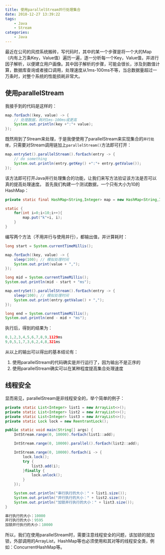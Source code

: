 ```yaml
---
title: 使用parallelStream并行处理集合
date: 2018-12-27 13:39:22
tags:
    - Java
    - Stream
categories:
    - Java
---
```


最近在公司的风控系统搬砖，写代码时，其中的某一个步骤是将一个大的Map（内有上万条Key，Value值）遍历一遍，逐一分析每一个Key，Value值，并进行因子解析，以便建立用户画像。其中因子解析的步骤，可能会很长，涉及到数值计算，数据库查询或者接口调用，处理速度从1ms-100ms不等，当总数据量超过一万条时，对整个系统的性能损耗非常大。

## 使用parallelStream

我接手到的代码是这样的：

```java
map.forEach((key, value) -> {
    // 处理数据，耗时1ms-100ms或更高
    System.out.println(key +":"+ value);
});
```

既然用到了Stream来处理，于是我便使用了parallelStream来实现集合的`并行处理`，只需要对Stream调用链加上`parallelStream()`方法即可打开：

```java
map.entrySet().parallelStream().forEach(entry -> {
    // do something
    System.out.println(entry.getKey() +":"+ entry.getValue());
});
```

该方法即可打开Java并行处理集合的功能，让我们来写方法验证该方法是否可以真的提高处理速度。
首先我们构建一个测试数据，一个只有大小为10的HashMap：

```java
private static final HashMap<String,Integer> map = new HashMap<String,Integer>();

static {
    for(int i=0;i<10;i++){
        map.put("k"+i, i);
    }
}
```

编写两个方法（不用并行与使用并行），都输出值，并计算耗时：

```java
long start = System.currentTimeMillis();

map.forEach((key, value) -> {
    sleep(100); // 模拟处理时间
    System.out.print(value + ",");
});

long mid = System.currentTimeMillis();
System.out.println(mid - start + "ms");

map.entrySet().parallelStream().forEach(entry -> {
    sleep(100); // 模拟处理时间
    System.out.print(entry.getValue() + ",");
});

long end = System.currentTimeMillis();
System.out.println(end - mid + "ms");
```

执行后，得到的结果为：

```java
0,1,2,3,4,5,6,7,8,9,1129ms
9,0,5,1,7,3,6,2,4,8,321ms
```

从以上的输出可以得出的基本结论有：

1. 使用parallelStream的代码确实是并行运行了，因为输出不是正序的
2. 使用parallelStream确实可以在某种程度提高集合处理速度


## 线程安全

显而易见，parallelStream是非线程安全的，举个简单的例子：

```Java
private static List<Integer> list1 = new ArrayList<>();
private static List<Integer> list2 = new ArrayList<>();
private static List<Integer> list3 = new ArrayList<>();
private static Lock lock = new ReentrantLock();

public static void main(String[] args) {
    IntStream.range(0, 10000).forEach(list1::add);

    IntStream.range(0, 10000).parallel().forEach(list2::add);

    IntStream.range(0, 10000).forEach(i -> {
        lock.lock();
        try {
            list3.add(i);
        }finally {
            lock.unlock();
        }
    });

    System.out.println("串行执行的大小：" + list1.size());
    System.out.println("并行执行的大小：" + list2.size());
    System.out.println("加锁并行执行的大小：" + list3.size());
}

串行执行的大小：10000
并行执行的大小：9595
加锁并行执行的大小：10000
```

所以，我们在使用parallelStream时，需要注意线程安全的问题，该加锁的就加锁，外部调用的ArrayList，HashMap等也必须使用和其对等的线程安全类，例如：ConcurrentHashMap等。
